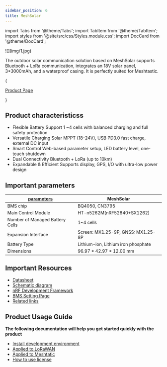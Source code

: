 ```yaml
---
sidebar_position: 6
title: MeshSolar
---
```


import Tabs from '@theme/Tabs';
import TabItem from '@theme/TabItem';
import styles from '@site/src/css/Styles.module.css';
import DocCard from '@theme/DocCard';

<div style={{ textAlign: 'center' }}>
  ![](img/1.jpg)
</div>

The outdoor solar communication solution based on MeshSolar supports Bluetooth + LoRa communication, integrates an 18V solar panel, 3*3000mAh, and a waterproof casing. It is perfectly suited for Meshtastic.

{<div className={styles.btnContainer}>
  <a href="https://heltec.org/project/meshsolar/" className={styles.btnLink1}>
    Product Page
  </a>
</div>}

## Product characteristicss

- Flexible Battery Support 1 ~4 cells with balanced charging and full safety protection
- Versatile Charging Solar MPPT (18–24V), USB PD3.0 fast charge, external DC input
- Smart Control Web-based parameter setup, LED battery level, one-touch shutdown
- Dual Connectivity Bluetooth + LoRa (up to 10km)
- Expandable & Efficient Supports display, GPS, I/O with ultra-low power design

## Important parameters
| [parameters](https://resource.heltec.cn/download/MeshSolar/datasheet/MeshSolar_V1.0.0.pdf)         |  MeshSolar    |
|--------------------|----------------------------|
|BMS chip      |	    BQ4050, CN3795             |
|Main Control Module|  		HT-n5262M(nRF52840+SX1262)           |
| Number of Managed Battery Cells     |   	1~4 cells                |
| Expansion Interface         | 	Screen: MX1.25-9P, GNSS: MX1.25-8P           |
|Battery Type     |  	Lithium-ion, Lithium iron phosphate   |
| Dimensions         |   		96.97 * 42.97 * 12.00 mm   |


## Important Resources
- [Datasheet](https://resource.heltec.cn/download/MeshSolar/datasheet/MeshSolar_V1.0.0.pdf)
- [Schematic diagram](https://resource.heltec.cn/download/HT-N5262M/HT-N5262M_Schematic_Diagram.pdf)
- [nRF Development Framework](https://github.com/HelTecAutomation/Heltec_nRF52)
- [BMS Setting Page](https://flash.nmiot.net:3333/)
- [Related links](https://resource.heltec.cn/download/MeshSolar)

## Product Usage Guide

**The following documentation will help you get started quickly with the product**
- [Install development environment](/docs/devices/open-source-devices/nrf52840-series/nrf52840-series-quick-start?nrf52840=nrf52840)
- [Applied to LoRaWAN](/docs/devices/open-source-devices/nrf52840-series/nrf52840-series-quick-start?nrf52840=lorawan)
- [Applied to Meshtatic](/docs/devices/open-source-devices/nrf52840-series/nrf52840-series-quick-start?nrf52840=meshtastic)
- [How to use license](docs/devices/general-docs/how_to_use_license)






